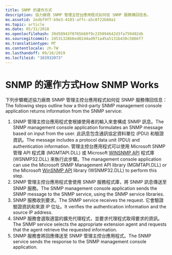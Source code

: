 ```yaml
---
title: SNMP 的運作方式
description: 協力廠商 SNMP 管理主控台應用程式如何從 SNMP 服務傳回信息。
ms.assetid: 2edbf9ff-b9e3-4103-affc-a5c0f22b80a1
ms.topic: article
ms.date: 05/31/2018
ms.openlocfilehash: 39d58943f0765b60f9c235094642d3fa759402db
ms.sourcegitcommit: 2d531328b6ed82d4ad971a45a5131b430c5866f7
ms.translationtype: MT
ms.contentlocale: zh-TW
ms.lasthandoff: 09/16/2019
ms.locfileid: "103932073"
---
```

# <a name="how-snmp-works"></a><span data-ttu-id="1f1f6-103">SNMP 的運作方式</span><span class="sxs-lookup"><span data-stu-id="1f1f6-103">How SNMP Works</span></span>

<span data-ttu-id="1f1f6-104">下列步驟概述協力廠商 SNMP 管理主控台應用程式如何從 SNMP 服務傳回信息：</span><span class="sxs-lookup"><span data-stu-id="1f1f6-104">The following steps outline how a third-party SNMP management console application returns information from the SNMP service:</span></span>

1.  <span data-ttu-id="1f1f6-105">SNMP 管理主控台應用程式會根據使用者的輸入來會構成 SNMP 訊息。</span><span class="sxs-lookup"><span data-stu-id="1f1f6-105">The SNMP management console application formulates an SNMP message based on input from the user.</span></span> <span data-ttu-id="1f1f6-106">此訊息包含通訊協定資料單位 (PDU) 和驗證資訊。</span><span class="sxs-lookup"><span data-stu-id="1f1f6-106">The message includes a protocol data unit (PDU) and authentication information.</span></span> <span data-ttu-id="1f1f6-107">管理主控台應用程式可以使用 Microsoft SNMP 管理 API 程式庫 (MGMTAPI.DLL) 或 Microsoft [WINSNMP API](winsnmp-api.md) 程式庫 (WSNMP32.DLL) 來執行此步驟。</span><span class="sxs-lookup"><span data-stu-id="1f1f6-107">The management console application can use the Microsoft SNMP Management API library (MGMTAPI.DLL) or the Microsoft [WinSNMP API](winsnmp-api.md) library (WSNMP32.DLL) to perform this step.</span></span>
2.  <span data-ttu-id="1f1f6-108">SNMP 管理主控台應用程式會使用 SNMP 服務程式庫，將 SNMP 訊息傳送至 SNMP 服務。</span><span class="sxs-lookup"><span data-stu-id="1f1f6-108">The SNMP management console application sends the SNMP message to the SNMP service, using the SNMP service libraries.</span></span>
3.  <span data-ttu-id="1f1f6-109">SNMP 服務收到要求。</span><span class="sxs-lookup"><span data-stu-id="1f1f6-109">The SNMP service receives the request.</span></span> <span data-ttu-id="1f1f6-110">它會驗證驗證資訊和來源 IP 位址。</span><span class="sxs-lookup"><span data-stu-id="1f1f6-110">It verifies the authentication information and the source IP address.</span></span>
4.  <span data-ttu-id="1f1f6-111">SNMP 服務會選取適當的擴充代理程式，並要求代理程式取得要求的資訊。</span><span class="sxs-lookup"><span data-stu-id="1f1f6-111">The SNMP service selects the appropriate extension agent and requests that the agent retrieve the requested information.</span></span>
5.  <span data-ttu-id="1f1f6-112">SNMP 服務會將回應傳送至 SNMP 管理主控台應用程式。</span><span class="sxs-lookup"><span data-stu-id="1f1f6-112">The SNMP service sends the response to the SNMP management console application.</span></span>

 

 





